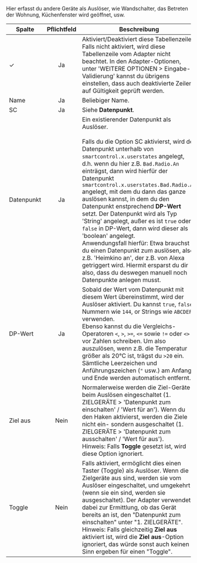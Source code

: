 Hier erfasst du andere Geräte als Auslöser, wie Wandschalter, das Betreten der Wohnung, Küchenfenster wird geöffnet, usw.

| Spalte   |  Pflichtfeld |  Beschreibung |
|----------|:------------:|-------|
| ✓        |  Ja          | Aktiviert/Deaktiviert diese Tabellenzeile. Falls nicht aktiviert, wird diese Tabellenzeile vom Adapter nicht beachtet. In den Adapter-Optionen, unter 'WEITERE OPTIONEN > Eingabe-Validierung' kannst du übrigens einstellen, dass auch deaktivierte Zeilen auf Gültigkeit geprüft werden. |
| Name | Ja | Beliebiger Name.|
| SC | Ja | Siehe **Datenpunkt**.|
| Datenpunkt | Ja | Ein existierender Datenpunkt als Auslöser.<br><br>Falls du die Option SC aktivierst, wird der Datenpunkt unterhalb von `smartcontrol.x.userstates` angelegt, d.h. wenn du hier z.B. `Bad.Radio.An` einträgst, dann wird hierfür der Datenpunkt `smartcontrol.x.userstates.Bad.Radio.An` angelegt, mit dem du dann das ganze auslösen kannst, in dem du den Datenpunkt enstprechend **DP-Wert** setzt. Der Datenpunkt wird als Typ 'String' angelegt, außer es ist `true` oder `false` in DP-Wert, dann wird dieser als 'boolean' angelegt.<br>Anwendungsfall hierfür: Etwa brauchst du einen Datenpunkt zum auslösen, also z.B. 'Heimkino an', der z.B. von Alexa getriggert wird. Hiermit ersparst du dir also, dass du deswegen manuell noch Datenpunkte anlegen musst.|
| DP-Wert | Ja | Sobald der Wert vom Datenpunkt mit diesem Wert übereinstimmt, wird der Auslöser aktiviert. Du kannst `true`, `false`, Nummern wie `144`, or Strings wie `ABCDEF` verwenden.<br>Ebenso kannst du die Vergleichs-Operatoren `<`, `>`, `>=`,  `<=` sowie `!=` oder `<>` vor Zahlen schreiben. Um also auszulösen, wenn z.B. die Temperatur größer als 20°C ist, trägst du `>20` ein.<br>Sämtliche Leerzeichen und Anführungszeichen (`"` usw.) am Anfang und Ende werden automatisch entfernt.|
| Ziel aus | Nein | Normalerweise werden die Ziel-Geräte beim Auslösen eingeschaltet (1. ZIELGERÄTE > 'Datenpunkt zum einschalten' / 'Wert für an'). Wenn du den Haken aktivierst, werden die Ziele nicht ein- sondern ausgeschaltet (1. ZIELGERÄTE > 'Datenpunkt zum ausschalten' / 'Wert für aus').<br>Hinweis: Falls **Toggle** gesetzt ist, wird diese Option ignoriert.|
| Toggle | Nein | Falls aktiviert, ermöglicht dies einen Taster (Toggle) als Auslöser. Wenn die Zielgeräte aus sind, werden sie vom Auslöser eingeschaltet, und umgekehrt (wenn sie ein sind, werden sie ausgeschaltet). Der Adapter verwendet dabei zur Ermittlung, ob das Gerät bereits an ist, den "Datenpunkt zum einschalten" unter "1. ZIELGERÄTE".<br>Hinweis: Falls gleichzeitig **Ziel aus** aktiviert ist, wird die **Ziel aus**-Option ignoriert, das würde sonst auch keinen Sinn ergeben für einen "Toggle".|


